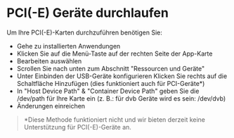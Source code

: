 # PCI(-E) Geräte durchlaufen

Um Ihre PCI(-E)-Karten durchzuführen benötigen Sie:

- Gehe zu installierten Anwendungen
- Klicken Sie auf die Menü-Taste auf der rechten Seite der App-Karte
- Bearbeiten auswählen
- Scrollen Sie nach unten zum Abschnitt "Ressourcen und Geräte"
- Unter Einbinden der USB-Geräte konfigurieren Klicken Sie rechts auf die Schaltfläche Hinzufügen (dies funktioniert auch für PCI-Geräte*)
- In "Host Device Path" & "Container Device Path" geben Sie die /dev/path für Ihre Karte ein (z. B.: für dvb Geräte wird es sein: /dev/dvb)
- Änderungen einreichen

> *Diese Methode funktioniert nicht und wir bieten derzeit keine Unterstützung für PCI(-E)-Geräte an.
